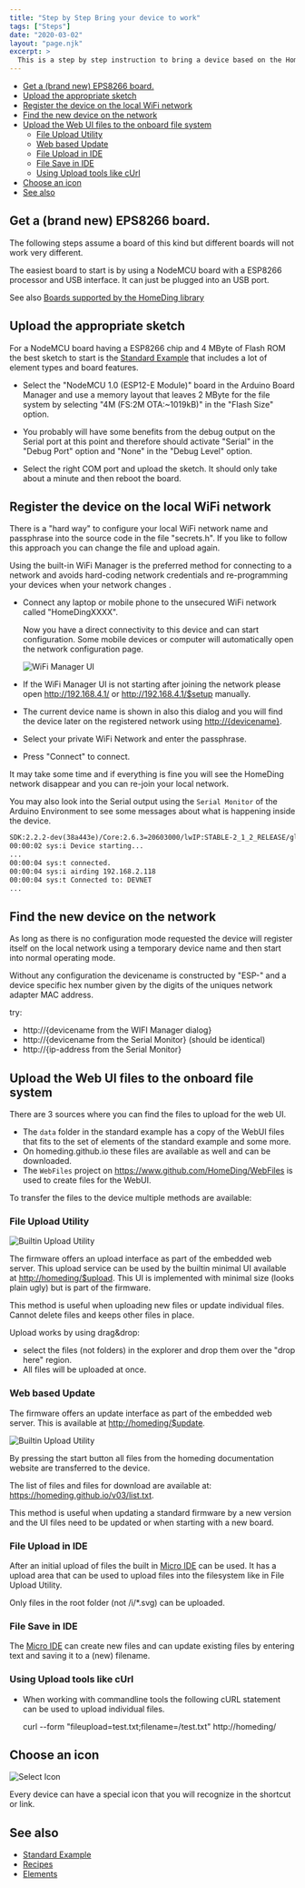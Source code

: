 ```yaml
---
title: "Step by Step Bring your device to work"
tags: ["Steps"]
date: "2020-03-02"
layout: "page.njk"
excerpt: >
  This is a step by step instruction to bring a device based on the HomeDing library to work.
---
```


- [Get a (brand new) EPS8266 board.](#get-a-brand-new-eps8266-board)
- [Upload the appropriate sketch](#upload-the-appropriate-sketch)
- [Register the device on the local WiFi network](#register-the-device-on-the-local-wifi-network)
- [Find the new device on the network](#find-the-new-device-on-the-network)
- [Upload the Web UI files to the onboard file system](#upload-the-web-ui-files-to-the-onboard-file-system)
  - [File Upload Utility](#file-upload-utility)
  - [Web based Update](#web-based-update)
  - [File Upload in IDE](#file-upload-in-ide)
  - [File Save in IDE](#file-save-in-ide)
  - [Using Upload tools like cUrl](#using-upload-tools-like-curl)
- [Choose an icon](#choose-an-icon)
- [See also](#see-also)

## Get a (brand new) EPS8266 board.

The following steps assume a board of this kind but different boards will not work very different.

The easiest board to start is by using a NodeMCU board with a ESP8266 processor and USB interface.
It can just be plugged into an USB port.

See also [Boards supported by the HomeDing library](/boards/index.md)

## Upload the appropriate sketch

For a NodeMCU board having a ESP8266 chip and 4 MByte of Flash ROM the best sketch to start is the
[Standard Example](/examples/standard.md) that includes a lot of element types and board features.

- Select the "NodeMCU 1.0 (ESP12-E Module)" board in the Arduino Board Manager
  and use a memory layout that leaves 2 MByte for the file system by selecting
  "4M (FS:2M OTA:~1019kB)" in the "Flash Size" option.

- You probably will have some benefits from the debug output on the Serial port at this point
  and therefore should activate "Serial" in the "Debug Port" option
  and "None" in the "Debug Level" option.

- Select the right COM port and upload the sketch. It should only take about a minute
  and then reboot the board.

## Register the device on the local WiFi network

<!-- <video width="650" height="380" controls autostart>
  <source src="/dev/setup-steps.mp4" type="video/mp4">
  Your browser does not support the video tag.
</video> -->

There is a "hard way" to configure your local WiFi network name and passphrase into the source code in the file "secrets.h". If you like to follow this approach you can change the file and upload again.

Using the built-in WiFi Manager is the preferred method for connecting to a network and avoids hard-coding network credentials and re-programming your devices when your network changes .

- Connect any laptop or mobile phone to the unsecured WiFi network called "HomeDingXXXX".

  Now you have a direct connectivity to this device and can start configuration. Some mobile devices or computer will
  automatically open the network configuration page.

  ![WiFi Manager UI](/dev/wifimanager.png "w400")

- If the WiFi Manager UI is not starting after joining the network please open http://192.168.4.1/ or http://192.168.4.1/$setup manually.

- The current device name is shown in also this dialog
  and you will find the device later on the registered network using <http://{devicename}>.

- Select your private WiFi Network and enter the passphrase.

- Press "Connect" to connect.

It may take some time and if everything is fine you will see the HomeDing network disappear and you can re-join your local network.

You may also look into the Serial output using the `Serial Monitor` of the Arduino Environment to see some messages about what is happening inside the device.

``` txt
SDK:2.2.2-dev(38a443e)/Core:2.6.3=20603000/lwIP:STABLE-2_1_2_RELEASE/glue:1.2-16-ge23a07e/BearSSL:89454af
00:00:02 sys:i Device starting...
...
00:00:04 sys:t connected.
00:00:04 sys:i airding 192.168.2.118
00:00:04 sys:t Connected to: DEVNET
...
```

## Find the new device on the network

As long as there is no configuration mode requested the device will register itself on the local network
using a temporary device name and then start into normal operating mode.

Without any configuration the devicename is constructed by "ESP-" and a device specific hex number given by the digits of the uniques network adapter MAC address.

try:

- http://{devicename from the WIFI Manager dialog}
- http://{devicename from the Serial Monitor} (should be identical)
- http://{ip-address from the Serial Monitor}


## Upload the Web UI files to the onboard file system

There are 3 sources where you can find the files to upload for the web UI.

- The `data` folder in the standard example has a copy of the WebUI files that fits to the set of elements of the standard example and some more.
- On homeding.github.io these files are available as well and can be downloaded.
- The `WebFiles` project on https://www.github.com/HomeDing/WebFiles is used to create files for the WebUI.

To transfer the files to the device multiple methods are available:

### File Upload Utility

![Builtin Upload Utility](/steps/upload.png)

The firmware offers an upload interface as part of the embedded web server.
This upload service can be used by the builtin minimal UI available at <http://homeding/$upload>.
This UI is implemented with minimal size (looks plain ugly) but is part of the firmware.

This method is useful when uploading new files or update individual files. Cannot delete files and keeps other files in place.

Upload works by using drag&drop:
* select the files (not folders) in the explorer and drop them over the "drop here" region. 
* All files will be uploaded at once.


### Web based Update

The firmware offers an update interface as part of the embedded web server.
This is available at <http://homeding/$update>.

![Builtin Upload Utility](/steps/boot.png "w400")

By pressing the start button all files from the homeding documentation website are transferred to the device.

The list of files and files for download are available at: https://homeding.github.io/v03/list.txt.

This method is useful when updating a standard firmware by a new version and the UI files need to be updated
or when starting with a new board.


### File Upload in IDE

After an initial upload of files the built in [Micro IDE](/dev/microide.md) can be used.
It has a upload area that can be used to upload files into the filesystem like in File Upload Utility.

Only files in the root folder (not /i/\*.svg) can be uploaded.


### File Save in IDE

The [Micro IDE](/dev/microide.md) can create new files and can update existing files by entering text and saving it to a (new) filename.


### Using Upload tools like cUrl

- When working with commandline tools the following cURL statement can be used to upload individual files.

  curl --form "fileupload=test.txt;filename=/test.txt" http://homeding/


## Choose an icon

![Select Icon](/steps/stepupdateicon.png "w400")

Every device can have a special icon that you will recognize in the shortcut or link.


## See also

- [Standard Example](/examples/standard.md)
- [Recipes](/recipes/index.md)
- [Elements](/elements/index.md)
